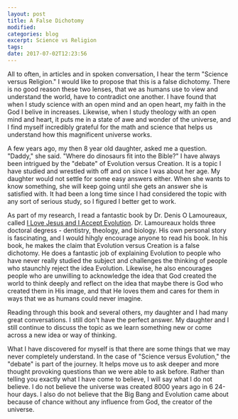 ```yaml
---
layout: post
title: A False Dichotomy
modified:
categories: blog
excerpt: Science vs Religion
tags: 
date: 2017-07-02T12:23:56
---
```


All to often, in articles and in spoken conversation, I hear the term "Science versus Religion." I would like to propose that this is a false dichotomy. There is no good reason these two lenses, that we as humans use to view and understand the world, have to contradict one another. I have found that when I study science with an open mind and an open heart, my faith in the God I belive in increases. Likewise, when I study theology with an open mind and heart, it puts me in a state of awe and wonder of the universe, and I find myself incredibly grateful for the math and science that helps us understand how this magnificent universe works.

A few years ago, my then 8 year old daughter, asked me a question. "Daddy," she said. "Where do dinosaurs fit into the Bible?" I have always been intrigued by the "debate" of Evolution versus Creation. It is a topic I have studied and wrestled with off and on since I was about her age. My daughter would not settle for some easy answers either. When she wants to know something, she will keep going until she gets an answer she is satisfied with. It had been a long time since I had considered the topic with any sort of serious study, so I figured I better get to work.

As part of my research, I read a fantastic book by Dr. Denis O Lamoureaux, called [I Love Jesus and I Accept Evolution]("https://www.amazon.com/dp/B0081IFV9S"). Dr. Lamoureaux holds three doctoral degress -  dentistry, theology, and biology. His own personal story is fascinating, and I would hihgly encourage anyone to read his book. In his book, he makes the claim that Evolution versus Creation is a false dichotomy. He does a fantastic job of explaining Evolution to people who have never really studied the subject and challenges the thinking of people who staunchly reject the idea Evolution. Likewise, he also encourages people who are unwilling to acknowledge the idea that God created the world to think deeply and reflect on the idea that maybe there is God who created them in His image, and that He loves them and cares for them in ways that we as humans could never imagine.

Reading through this book and several others, my daughter and I had many great conversations. I still don't have the perfect answer. My daughter and I still continue to discuss the topic as we learn something new or come across a new idea or way of thinking. 

What I have discovered for myself is that there are some things that we may never completely understand. In the case of "Science versus Evolution," the "debate" is part of the journey. It helps move us to ask deeper and more thought provoking questions than we were able to ask before. Rather than telling you exactly what I have come to believe, I will say what I do not believe. I do not believe the universe was created 8000 years ago in 6 24-hour days. I also do not believe that the Big Bang and Evolution came about because of chance without any influence from God, the creator of the universe. 



